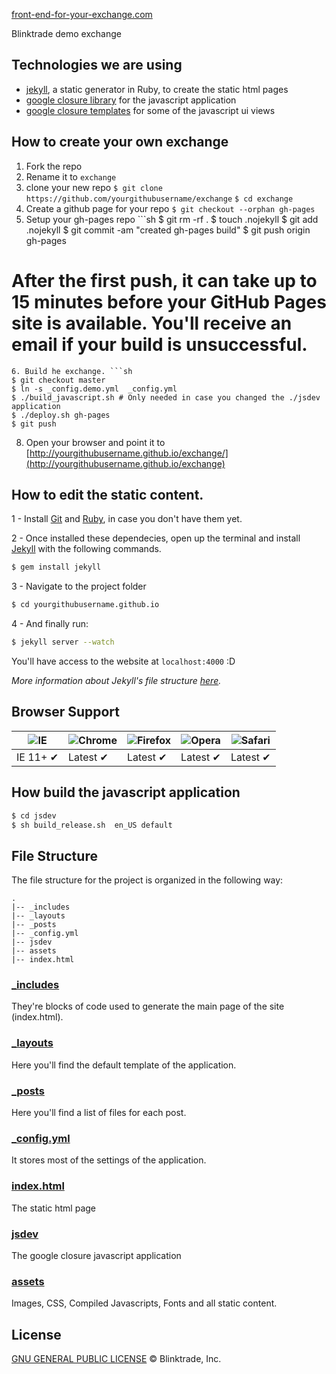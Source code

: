 [front-end-for-your-exchange.com](https://demo.blinktrade.com)

Blinktrade demo exchange

## Technologies we are using
- [jekyll](http://jekyllrb.com/), a static generator in Ruby, to create the static html pages
- [google closure library](https://developers.google.com/closure/library/) for the javascript application 
- [google closure templates](https://developers.google.com/closure/templates/) for some of the javascript ui views

## How to create your own exchange
1. Fork the repo 
2. Rename it to `exchange`
3. clone your new repo `$ git clone https://github.com/yourgithubusername/exchange`
`$ cd exchange`
4. Create a github page for your repo `$ git checkout --orphan gh-pages`
5. Setup your gh-pages repo ```sh
$ git rm -rf .
$ touch .nojekyll
$ git add .nojekyll 
$ git commit -am "created gh-pages build" 
$ git push origin gh-pages
# After the first push, it can take up to 15 minutes before your GitHub Pages site is available. You'll receive an email if your build is unsuccessful.
```
6. Build he exchange. ```sh
$ git checkout master 
$ ln -s _config.demo.yml  _config.yml
$ ./build_javascript.sh # Only needed in case you changed the ./jsdev application
$ ./deploy.sh gh-pages 
$ git push
```
8. Open your browser and point it to [http://yourgithubusername.github.io/exchange/](http://yourgithubusername.github.io/exchange)



## How to edit the static content. 

1 - Install [Git](http://git-scm.com/downloads) and [Ruby](https://www.ruby-lang.org/pt/downloads/), in case you don't have them yet.

2 - Once installed these dependecies, open up the terminal and install [Jekyll](http://jekyllrb.com) with the following commands.

```sh
$ gem install jekyll
```

3 - Navigate to the project folder
```sh
$ cd yourgithubusername.github.io
```

4 - And finally run:
```sh
$ jekyll server --watch
```

You'll have access to the website at `localhost:4000` :D

_More information about Jekyll's file structure [here](https://github.com/mojombo/jekyll/wiki/Usage)._

## Browser Support

![IE](https://cloud.githubusercontent.com/assets/398893/3528325/20373e76-078e-11e4-8e3a-1cb86cf506f0.png "Internet Explorer") | ![Chrome](https://cloud.githubusercontent.com/assets/398893/3528328/23bc7bc4-078e-11e4-8752-ba2809bf5cce.png "Google Chrome") | ![Firefox](https://cloud.githubusercontent.com/assets/398893/3528329/26283ab0-078e-11e4-84d4-db2cf1009953.png "Firefox") | ![Opera](https://cloud.githubusercontent.com/assets/398893/3528330/27ec9fa8-078e-11e4-95cb-709fd11dac16.png "Opera") | ![Safari](https://cloud.githubusercontent.com/assets/398893/3528331/29df8618-078e-11e4-8e3e-ed8ac738693f.png "Safari")
--- | --- | --- | --- | --- |
IE 11+ ✔ | Latest ✔ | Latest ✔ | Latest ✔ | Latest ✔ |

## How build the javascript application
```sh
$ cd jsdev
$ sh build_release.sh  en_US default
```

## File Structure

The file structure for the project is organized in the following way:

```
.
|-- _includes
|-- _layouts
|-- _posts
|-- _config.yml
|-- jsdev
|-- assets
|-- index.html
```

### [_includes](https://github.com/blinktrade/frontend/tree/master/_includes)

They're blocks of code used to generate the main page of the site (index.html).

### [_layouts](https://github.com/blinktrade/frontend/tree/master/_layouts)

Here you'll find the default template of the application.

### [_posts](https://github.com/blinktrade/frontend/tree/master/_posts)

Here you'll find a list of files for each post.

### [_config.yml](https://github.com/blinktrade/frontend/tree/master/_config.yml)

It stores most of the settings of the application.

### [index.html](https://github.com/blinktrade/frontend/tree/master/index.html)

The static html page 

### [jsdev](https://github.com/blinktrade/frontend/tree/master/jsdev)

The google closure javascript application

### [assets](https://github.com/blinktrade/frontend/tree/master/assets)

Images, CSS, Compiled Javascripts, Fonts and all static content.


## License
[GNU GENERAL PUBLIC LICENSE](https://github.com/blinktrade/frontend/blob/master/LICENSE) © Blinktrade, Inc.
